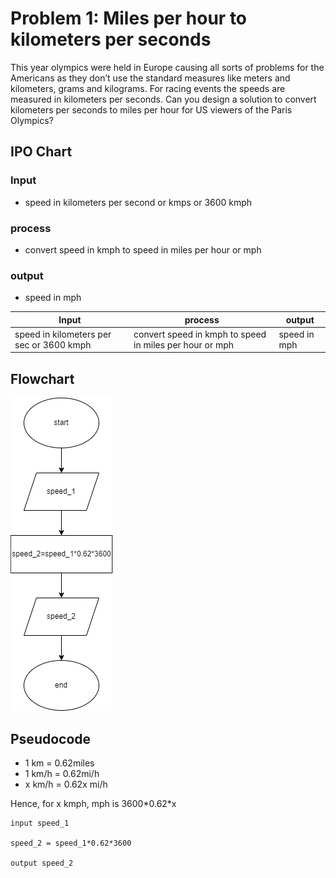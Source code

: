 # Problem 1: Miles per hour to kilometers per seconds

This year olympics were held in Europe causing all sorts of problems for the Americans as they don’t use the standard measures like meters and kilometers, grams and kilograms. For racing events the speeds are measured in kilometers per seconds. Can you design a solution to convert kilometers per seconds to miles per hour for US viewers of the Paris Olympics?

## IPO Chart

### Input

- speed in kilometers per second or kmps or 3600 kmph

### process

- convert speed in kmph to speed in miles per hour or mph

### output

- speed in mph

|Input|process|output|
|-|-|-|
|speed in kilometers per sec or 3600 kmph|convert speed in kmph to speed in miles per hour or mph|speed in mph|

## Flowchart

![problem1](drawings/prob1.drawio.png)

## Pseudocode

- 1 km = 0.62miles
- 1 km/h = 0.62mi/h
- x km/h = 0.62x mi/h

Hence, for x kmph, mph is 3600\*0.62\*x

```pseudocode
input speed_1

speed_2 = speed_1*0.62*3600

output speed_2

```
